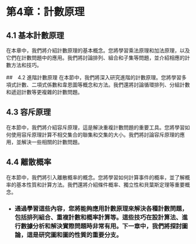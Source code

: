 第4章：計數原理
=============
## 4.1 基本計數原理
在本章中，我們將介紹計數原理的基本概念。您將學習乘法原理和加法原理，以及它們在計數問題中的應用。我們將討論排列、組合和子集等問題，並介紹相應的計數方法和技巧。

##　4.2 進階計數原理
在本節中，我們將深入研究進階的計數原理。您將學習多項式計數、二項式係數和韋恩圖等概念和方法。我們還將討論循環排列、分組計數和遞迴計數等更複雜的計數問題。

## 4.3 容斥原理
在本節中，我們將介紹容斥原理，這是解決重複計數問題的重要工具。您將學習如何使用容斥原理計算不相交集合的聯集和交集的大小。我們將討論容斥原理的應用，並解決一些相關的計數問題。

## 4.4 離散概率
在本節中，我們將引入離散概率的概念。您將學習如何計算事件的概率，並了解概率的基本性質和計算方法。我們還將介紹條件概率、獨立性和貝葉斯定理等重要概念。

* ### 通過學習這些內容，您將能夠應用計數原理來解決各種計數問題，包括排列組合、重複計數和概率計算等。這些技巧在設計算法、進行數據分析和解決實際問題時非常有用。下一章中，我們將探討圖論，這是研究圖和圖的性質的重要分支。
